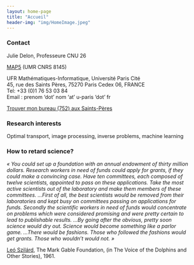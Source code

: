 ```yaml
---
layout: home-page
title: "Accueil"
header-img: "img/HomeImage.jpeg"
---
```


### Contact

Julie Delon, Professeure CNU 26

[MAP5](http://map5.mi.parisdescartes.fr/) (UMR CNRS 8145)

UFR Mathématiques-Informatique, Université Paris Cité  
45, rue des Saints Pères, 75270 Paris Cedex 06, FRANCE  
Tel: +33 (0)1 76 53 03 84  
Email : prenom ‘dot’ nom ‘at’ u-paris ‘dot’ fr

[Trouver mon bureau (752) aux Saints-Pères](pages/comment-venir.md)


### Research interests

Optimal transport, image processing, inverse problems, machine learning

### How to retard science?

*« You could set up a foundation with an annual endowment of thirty million dollars. Research workers in need of funds could apply for grants, if they could make a convincing case. Have ten committees, each composed of twelve scientists, appointed to pass on these applications. Take the most active scientists out of the laboratory and make them members of these committees. …First of all, the best scientists would be removed from their laboratories and kept busy on committees passing on applications for funds. Secondly the scientific workers in need of funds would concentrate on problems which were considered promising and were pretty certain to lead to publishable results. …By going after the obvious, pretty soon science would dry out. Science would become something like a parlor game. …There would be fashions. Those who followed the fashions would get grants. Those who wouldn’t would not. »*

[Leó Szilárd](https://fr.wikipedia.org/wiki/Leó_Szilárd), The Mark Gable Foundation, (in The Voice of the Dolphins and Other Stories), 1961.
